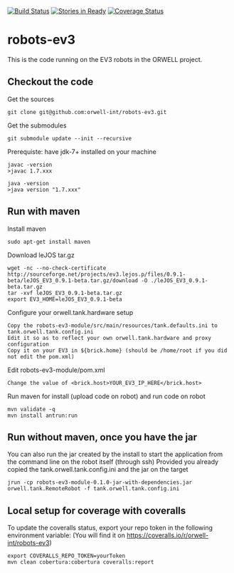 [![Build Status](https://travis-ci.org/orwell-int/robots-ev3.svg?branch=master)](https://travis-ci.org/orwell-int/robots-ev3) [![Stories in Ready](https://badge.waffle.io/orwell-int/robots-ev3.png?label=ready&title=Ready)](https://waffle.io/orwell-int/robots-ev3) [![Coverage Status](https://coveralls.io/repos/orwell-int/robots-ev3/badge.svg?branch=master)](https://coveralls.io/r/orwell-int/robots-ev3?branch=master)

robots-ev3
============

This is the code running on the EV3 robots in the ORWELL project.

Checkout the code
-----------------
Get the sources
```
git clone git@github.com:orwell-int/robots-ev3.git
```

Get the submodules
```
git submodule update --init --recursive
```

Prerequiste: have jdk-7+ installed on your machine
```
javac -version
>javac 1.7.xxx

java -version                                                         
>java version "1.7.xxx"
```

Run with maven
--------------
Install maven
```
sudo apt-get install maven
```

Download leJOS tar.gz
```
wget -nc --no-check-certificate http://sourceforge.net/projects/ev3.lejos.p/files/0.9.1-beta/leJOS_EV3_0.9.1-beta.tar.gz/download -O ./leJOS_EV3_0.9.1-beta.tar.gz
tar -xvf leJOS_EV3_0.9.1-beta.tar.gz
export EV3_HOME=leJOS_EV3_0.9.1-beta
```

Configure your orwell.tank.hardware setup
```
Copy the robots-ev3-module/src/main/resources/tank.defaults.ini to tank.orwell.tank.config.ini
Edit it so as to reflect your own orwell.tank.hardware and proxy configuration
Copy it on your EV3 in ${brick.home} (should be /home/root if you did not edit the pom.xml)
```

Edit robots-ev3-module/pom.xml
```
Change the value of <brick.host>YOUR_EV3_IP_HERE</brick.host>
```

Run maven for install (upload code on robot) and run code on robot
```
mvn validate -q
mvn install antrun:run
```

Run without maven, once you have the jar
----------------------------------------
You can also run the jar created by the install to start the application from the command line on the robot itself (through ssh)
Provided you already copied the tank.orwell.tank.config.ini and the jar on the target
```
jrun -cp robots-ev3-module-0.1.0-jar-with-dependencies.jar orwell.tank.RemoteRobot -f tank.orwell.tank.config.ini
```

Local setup for coverage with coveralls
---------------------------------------

To update the coveralls status, export your repo token in the following environment variable:
(You will find it on https://coveralls.io/r/orwell-int/robots-ev3)
```
export COVERALLS_REPO_TOKEN=yourToken
mvn clean cobertura:cobertura coveralls:report
```